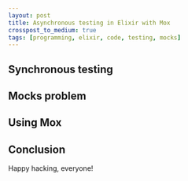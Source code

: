```yaml
---
layout: post
title: Asynchronous testing in Elixir with Mox
crosspost_to_medium: true
tags: [programming, elixir, code, testing, mocks]
---
```


## Synchronous testing

## Mocks problem

## Using Mox

## Conclusion


Happy hacking, everyone!
